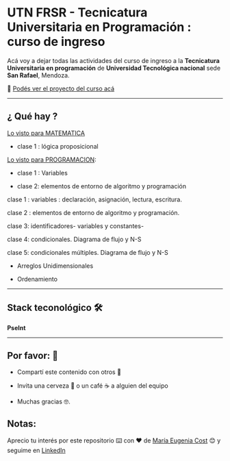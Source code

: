 # UTN FRSR - Tecnicatura Universitaria en Programación : curso de ingreso

Acá voy a dejar todas las actividades del curso de ingreso a la **Tecnicatura Universitaria en programación** de **Universidad Tecnológica nacional** sede **San Rafael**, Mendoza.

:book: [Podés ver el proyecto del curso acá](https://eugenia1984.github.io/UTNFRSR-ingreso/)

---

## ¿ Qué hay ?

[Lo visto para MATEMATICA](https://github.com/eugenia1984/UTNFRSR-ingreso/tree/main/matematica)

- clase 1 : lógica proposicional


[Lo visto para PROGRAMACION](https://github.com/eugenia1984/UTNFRSR-ingreso/tree/main/programacion):

- clase 1 : Variables

- clase 2: elementos de entorno de algoritmo y programación

clase 1 : variables : declaración, asignación, lectura, escritura.

clase 2 : elementos de entorno de algoritmo y programación.

clase 3: identificadores- variables y constantes-

clase 4:  condicionales. Diagrama de flujo y N-S

clase 5: condicionales múltiples. Diagrama de flujo y N-S

- Arreglos Unidimensionales

- Ordenamiento

---

## Stack teconológico 🛠️

**PseInt**

---


## Por favor: 🎁

- Compartí este contenido con otros 📢

- Invita una cerveza 🍺 o un café ☕ a alguien del equipo

- Muchas gracias 🤓.


## Notas: 

Aprecio tu interés por este repositorio ⌨️ con ❤️ de [María Eugenia Cost](https://github.com/eugenia1984)  😊 y seguime en [LinkedIn](https://www.linkedin.com/in/mar%C3%ADaeugeniacosta/)
